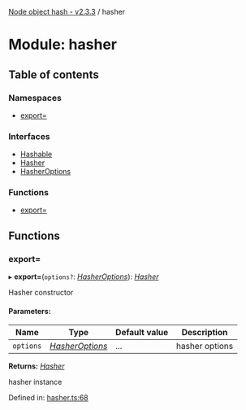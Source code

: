 [Node object hash - v2.3.3](../README.md) / hasher

# Module: hasher

## Table of contents

### Namespaces

- [export&#x3D;](hasher.export_.md)

### Interfaces

- [Hashable](../interfaces/hasher.hashable.md)
- [Hasher](../interfaces/hasher.hasher-1.md)
- [HasherOptions](../interfaces/hasher.hasheroptions.md)

### Functions

- [export&#x3D;](hasher.md#export=)

## Functions

### export&#x3D;

▸ **export=**(`options?`: [_HasherOptions_](../interfaces/hasher.export_.hasheroptions.md)): [_Hasher_](../interfaces/hasher.export_.hasher.md)

Hasher constructor

#### Parameters:

| Name      | Type                                                             | Default value | Description    |
| --------- | ---------------------------------------------------------------- | ------------- | -------------- |
| `options` | [_HasherOptions_](../interfaces/hasher.export_.hasheroptions.md) | ...           | hasher options |

**Returns:** [_Hasher_](../interfaces/hasher.export_.hasher.md)

hasher instance

Defined in: [hasher.ts:68](https://github.com/SkeLLLa/node-object-hash/blob/2e623c6/src/hasher.ts#L68)
